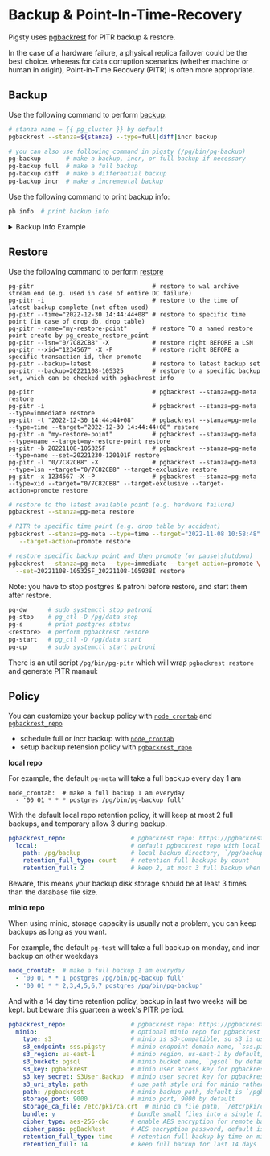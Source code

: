 # Backup & Point-In-Time-Recovery


Pigsty uses [pgbackrest](https://pgbackrest.org/) for PITR backup & restore.

In the case of a hardware failure, a physical replica failover could be the best choice. whereas for data corruption scenarios (whether machine or human in origin), Point-in-Time Recovery (PITR) is often more appropriate.



## Backup

Use the following command to perform [backup](https://pgbackrest.org/command.html#command-backup):

```bash
# stanza name = {{ pg_cluster }} by default
pgbackrest --stanza=${stanza} --type=full|diff|incr backup

# you can also use following command in pigsty (/pg/bin/pg-backup)
pg-backup       # make a backup, incr, or full backup if necessary
pg-backup full  # make a full backup
pg-backup diff  # make a differential backup
pg-backup incr  # make a incremental backup
```

Use the following command to print backup info:

```bash
pb info  # print backup info
```

<details><summary>Backup Info Example</summary>

```bash
$ pgbr info
stanza: pg-meta
    status: ok
    cipher: none

    db (current)
        wal archive min/max (14): 000000010000000000000001/000000010000000000000023

        full backup: 20221108-105325F
            timestamp start/stop: 2022-11-08 10:53:25 / 2022-11-08 10:53:29
            wal start/stop: 000000010000000000000004 / 000000010000000000000004
            database size: 96.6MB, database backup size: 96.6MB
            repo1: backup set size: 18.9MB, backup size: 18.9MB

        incr backup: 20221108-105325F_20221108-105938I
            timestamp start/stop: 2022-11-08 10:59:38 / 2022-11-08 10:59:41
            wal start/stop: 00000001000000000000000F / 00000001000000000000000F
            database size: 246.7MB, database backup size: 167.3MB
            repo1: backup set size: 35.4MB, backup size: 20.4MB
            backup reference list: 20221108-105325F
```

</details>



## Restore

Use the following command to perform [restore](https://pgbackrest.org/command.html#command-restore)

```
pg-pitr                                 # restore to wal archive stream end (e.g. used in case of entire DC failure)
pg-pitr -i                              # restore to the time of latest backup complete (not often used)
pg-pitr --time="2022-12-30 14:44:44+08" # restore to specific time point (in case of drop db, drop table)
pg-pitr --name="my-restore-point"       # restore TO a named restore point create by pg_create_restore_point
pg-pitr --lsn="0/7C82CB8" -X            # restore right BEFORE a LSN
pg-pitr --xid="1234567" -X -P           # restore right BEFORE a specific transaction id, then promote
pg-pitr --backup=latest                 # restore to latest backup set
pg-pitr --backup=20221108-105325        # restore to a specific backup set, which can be checked with pgbackrest info

pg-pitr                                 # pgbackrest --stanza=pg-meta restore
pg-pitr -i                              # pgbackrest --stanza=pg-meta --type=immediate restore
pg-pitr -t "2022-12-30 14:44:44+08"     # pgbackrest --stanza=pg-meta --type=time --target="2022-12-30 14:44:44+08" restore
pg-pitr -n "my-restore-point"           # pgbackrest --stanza=pg-meta --type=name --target=my-restore-point restore
pg-pitr -b 20221108-105325F             # pgbackrest --stanza=pg-meta --type=name --set=20221230-120101F restore
pg-pitr -l "0/7C82CB8" -X               # pgbackrest --stanza=pg-meta --type=lsn --target="0/7C82CB8" --target-exclusive restore
pg-pitr -x 1234567 -X -P                # pgbackrest --stanza=pg-meta --type=xid --target="0/7C82CB8" --target-exclusive --target-action=promote restore
```



```bash
# restore to the latest available point (e.g. hardware failure)
pgbackrest --stanza=pg-meta restore

# PITR to specific time point (e.g. drop table by accident)
pgbackrest --stanza=pg-meta --type=time --target="2022-11-08 10:58:48" \
   --target-action=promote restore

# restore specific backup point and then promote (or pause|shutdown)
pgbackrest --stanza=pg-meta --type=immediate --target-action=promote \
  --set=20221108-105325F_20221108-105938I restore
```

Note: you have to stop postgres & patroni before restore, and start them after restore.

```bash
pg-dw      # sudo systemctl stop patroni
pg-stop    # pg_ctl -D /pg/data stop
pg-s       # print postgres status
<restore>  # perform pgbackrest restore
pg-start   # pg_ctl -D /pg/data start
pg-up      # sudo systemctl start patroni
```

There is an util script `/pg/bin/pg-pitr` which will wrap `pgbackrest restore` and generate PITR manaul:






## Policy

You can customize your backup policy with [`node_crontab`](PARAM#node_crontab) and [`pgbackrest_repo`](PARAM#pgbackrest_repo)

* schedule full or incr backup with [`node_crontab`](PARAM#node_crontab)
* setup backup retension policy with [`pgbackrest_repo`](PARAM#pgbackrest_repo)


**local repo**

For example, the default `pg-meta` will take a full backup every day 1 am

```
node_crontab:  # make a full backup 1 am everyday
  - '00 01 * * * postgres /pg/bin/pg-backup full'
```

With the default local repo retention policy, it will keep at most 2 full backups, and temporary allow 3 during backup.

```yaml
pgbackrest_repo:                  # pgbackrest repo: https://pgbackrest.org/configuration.html#section-repository
  local:                          # default pgbackrest repo with local posix fs
    path: /pg/backup              # local backup directory, `/pg/backup` by default
    retention_full_type: count    # retention full backups by count
    retention_full: 2             # keep 2, at most 3 full backup when using local fs repo
```

Beware, this means your backup disk storage should be at least 3 times than the database file size.


**minio repo**

When using minio, storage capacity is usually not a problem, you can keep backups as long as you want.

For example, the default `pg-test` will take a full backup on monday, and incr backup on other weekdays

```yaml
node_crontab:  # make a full backup 1 am everyday
  - '00 01 * * 1 postgres /pg/bin/pg-backup full'
  - '00 01 * * 2,3,4,5,6,7 postgres /pg/bin/pg-backup'
```

And with a 14 day time retention policy, backup in last two weeks will be kept. but beware this guarteen a week's PITR period.

```yaml
pgbackrest_repo:                  # pgbackrest repo: https://pgbackrest.org/configuration.html#section-repository=
  minio:                          # optional minio repo for pgbackrest
    type: s3                      # minio is s3-compatible, so s3 is used
    s3_endpoint: sss.pigsty       # minio endpoint domain name, `sss.pigsty` by default
    s3_region: us-east-1          # minio region, us-east-1 by default, useless for minio
    s3_bucket: pgsql              # minio bucket name, `pgsql` by default
    s3_key: pgbackrest            # minio user access key for pgbackrest
    s3_key_secret: S3User.Backup  # minio user secret key for pgbackrest
    s3_uri_style: path            # use path style uri for minio rather than host style
    path: /pgbackrest             # minio backup path, default is `/pgbackrest`
    storage_port: 9000            # minio port, 9000 by default
    storage_ca_file: /etc/pki/ca.crt  # minio ca file path, `/etc/pki/ca.crt` by default
    bundle: y                     # bundle small files into a single file
    cipher_type: aes-256-cbc      # enable AES encryption for remote backup repo
    cipher_pass: pgBackRest       # AES encryption password, default is 'pgBackRest'
    retention_full_type: time     # retention full backup by time on minio repo
    retention_full: 14            # keep full backup for last 14 days
```

